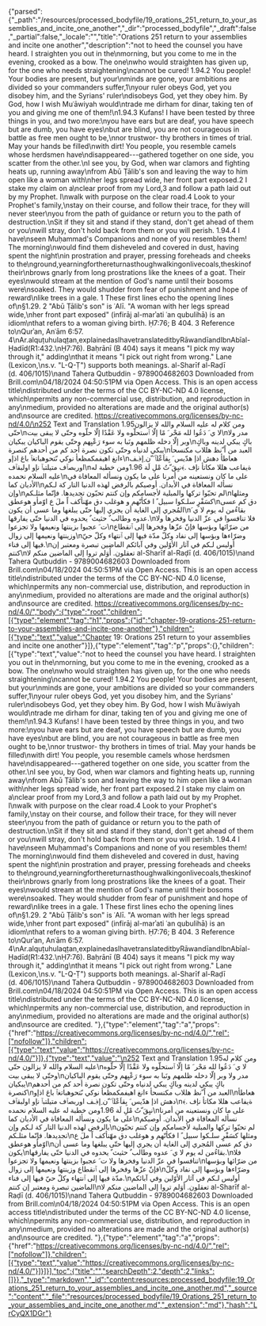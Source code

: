 {"parsed":{"_path":"/resources/processed_bodyfile/19_orations_251_return_to_your_assemblies_and_incite_one_another","_dir":"processed_bodyfile","_draft":false,"_partial":false,"_locale":"","title":"Orations 251 return to your assemblies and incite one another","description":"not to heed the counsel you have heard. I straighten you out in the\nmorning, but you come to me in the evening, crooked as a bow. The one\nwho would straighten has given up, for the one who needs straightening\ncannot be cured! 1.94.2 You people! Your bodies are present, but your\nminds are gone, your ambitions are divided so your commanders suffer,1\nyour ruler obeys God, yet you disobey him, and the Syrians' ruler\ndisobeys God, yet they obey him. By God, how I wish Muʿāwiyah would\ntrade me dirham for dinar, taking ten of you and giving me one of them!\n1.94.3 Kufans! I have been tested by three things in you, and two more:\nyou have ears but are deaf, you have speech but are dumb, you have eyes\nbut are blind, you are not courageous in battle as free men ought to be,\nnor trustwor- thy brothers in times of trial. May your hands be filled\nwith dirt! You people, you resemble camels whose herdsmen have\ndisappeared---gathered together on one side, you scatter from the other.\nI see you, by God, when war clamors and fighting heats up, running away\nfrom Abū Ṭālib's son and leaving the way to him open like a woman with\nher legs spread wide, her front part exposed.2 I stake my claim on a\nclear proof from my Lord,3 and follow a path laid out by my Prophet. I\nwalk with purpose on the clear road.4 Look to your Prophet's family,\nstay on their course, and follow their trace, for they will never steer\nyou from the path of guidance or return you to the path of destruction.\nSit if they sit and stand if they stand, don't get ahead of them or you\nwill stray, don't hold back from them or you will perish. 1.94.4 I have\nseen Muḥammad's Companions and none of you resembles them! The morning\nwould find them disheveled and covered in dust, having spent the night\nin prostration and prayer, pressing foreheads and cheeks to the\nground,yearningforthereturnasthoughwalkingonlivecoals,theskinof their\nbrows gnarly from long prostrations like the knees of a goat. Their eyes\nwould stream at the mention of God's name until their bosoms were\nsoaked. They would shudder from fear of punishment and hope of reward\nlike trees in a gale. 1 These first lines echo the opening lines of\n§1.29. 2 \"Abū Ṭālib's son\" is ʿAlī. \"A woman with her legs spread wide,\nher front part exposed\" (infirāj al-marʾati ʿan qubulihā) is an idiom\nthat refers to a woman giving birth. Ḥ7:76; B 404. 3 Reference to\nQurʾan, Anʿām 6:57. 4\nAr.alquṭuhulaqṭan,explainedasIhavetranslateditbyRāwandīandIbnAbīal-Ḥadīd(R1:432.\nḤ7:76). Baḥrānī (B 404) says it means \"I pick my way through it,\" adding\nthat it means \"I pick out right from wrong.\" Lane (Lexicon,\ns.v. \"L-Q-Ṭ\") supports both meanings. al-Sharīf al-Raḍī (d. 406/1015)\nand Tahera Qutbuddin - 9789004682603 Downloaded from Brill.com\n04/18/2024 04:50:51PM via Open Access. This is an open access title\ndistributed under the terms of the CC BY-NC-ND 4.0 license, which\npermits any non-commercial use, distribution, and reproduction in any\nmedium, provided no alterations are made and the original author(s) and\nsource are credited. https://creativecommons.org/licenses/by-nc-nd/4.0/\n252 Text and Translation 1.95ومن كلام له عليه السلام والله لا يزالون حتّى\nلا ي َ دَعُوا لله مَحْر َ مًا إلّا ٱستحلّوه ولا عَقْدًا إلّا حلّوه وحتّى لا يبقى بيت\nمدر ولا وبر إلّا دخله ظلمهم ونَبا به سوء رَعْيِهم وحتّى يقوم الباكيان يبكيان\nباكٍ يبكي لدينه وباكٍ يبكي لدنياه وحتّى تكون نصرة أحد كم من أحدهم كنصرة\nالعبد من اً ّنظ هللاب مكنسحأ ءانغ اهيفمكمظعأ نوكي ىّتحوهباتغٱ باغ اذإو\nهعاطأ دهش اذإ هدّيس َ بِقاَعْلٱ َ ّن ِإ﴿ـف اوربصٱف متيلتبٱ نإو اولبقٱف\nةيفاعب هللا مكاتأ نإف .﴾نيِقَ ّتُ مْلِ لَة 1.96ومن خطبة له عليه السلام نحمده\nعلى ما كان ونستعينه من أمرنا على ما يكون ونسأله المعافاة في الأديان كما\nنسأله المعافاة في الأبدان. أوصيكم بالرفض لهذه الدنيا التار كة لـكم وإن\nلم تحبّوا تركها والمبلية لأجسامكم وإن كنتم تحبّون تجديدها. فإنّما مثلـكم\nومثلها كسَفْرٍ سلـكوا سبيل ً ا فكأنّهم و هوغلب دق مهّنأكف اً ملَ ع اوّمأو هوعطق\nدق كم عسى المُجري إلى الغاية أن يجري إليها حتّى يبلغها وما عسى أن يكون\nبقاءُمن له يوم لا ي َ عدوه وطالب ٌ حثيث ٌ يحدوه في الدنيا حتّى يفارقها.\nفلا تنافسوا في عزّ الدنيا وفخرها ولا ت َ عجبوا بزينتها ونعيمها ولا تجزعوا\nمن ضرّائها وبؤسها فإنّ عزّها وفخرها إلى ٱنقطاع وزينتها ونعيمها إلى زوال\nوضرّاءها وبؤسها إلى نفاد وكلّ مدّة فيها إلى ٱنتهاء وكلّ حيّ فيها إلى فناء.\nأوليس لـكم في آثار الأوّلين وفي آبائكم الماضين تبصرة ومعتبر إن كنتم\nتعقلون. أَوَلم تروا إلى الماضين منكم لا al-Sharīf al-Raḍī (d. 406/1015)\nand Tahera Qutbuddin - 9789004682603 Downloaded from Brill.com\n04/18/2024 04:50:51PM via Open Access. This is an open access title\ndistributed under the terms of the CC BY-NC-ND 4.0 license, which\npermits any non-commercial use, distribution, and reproduction in any\nmedium, provided no alterations are made and the original author(s) and\nsource are credited. https://creativecommons.org/licenses/by-nc-nd/4.0/","body":{"type":"root","children":[{"type":"element","tag":"h1","props":{"id":"chapter-19-orations-251-return-to-your-assemblies-and-incite-one-another"},"children":[{"type":"text","value":"Chapter 19: Orations 251 return to your assemblies and incite one another"}]},{"type":"element","tag":"p","props":{},"children":[{"type":"text","value":"not to heed the counsel you have heard. I straighten you out in the\nmorning, but you come to me in the evening, crooked as a bow. The one\nwho would straighten has given up, for the one who needs straightening\ncannot be cured! 1.94.2 You people! Your bodies are present, but your\nminds are gone, your ambitions are divided so your commanders suffer,1\nyour ruler obeys God, yet you disobey him, and the Syrians' ruler\ndisobeys God, yet they obey him. By God, how I wish Muʿāwiyah would\ntrade me dirham for dinar, taking ten of you and giving me one of them!\n1.94.3 Kufans! I have been tested by three things in you, and two more:\nyou have ears but are deaf, you have speech but are dumb, you have eyes\nbut are blind, you are not courageous in battle as free men ought to be,\nnor trustwor- thy brothers in times of trial. May your hands be filled\nwith dirt! You people, you resemble camels whose herdsmen have\ndisappeared---gathered together on one side, you scatter from the other.\nI see you, by God, when war clamors and fighting heats up, running away\nfrom Abū Ṭālib's son and leaving the way to him open like a woman with\nher legs spread wide, her front part exposed.2 I stake my claim on a\nclear proof from my Lord,3 and follow a path laid out by my Prophet. I\nwalk with purpose on the clear road.4 Look to your Prophet's family,\nstay on their course, and follow their trace, for they will never steer\nyou from the path of guidance or return you to the path of destruction.\nSit if they sit and stand if they stand, don't get ahead of them or you\nwill stray, don't hold back from them or you will perish. 1.94.4 I have\nseen Muḥammad's Companions and none of you resembles them! The morning\nwould find them disheveled and covered in dust, having spent the night\nin prostration and prayer, pressing foreheads and cheeks to the\nground,yearningforthereturnasthoughwalkingonlivecoals,theskinof their\nbrows gnarly from long prostrations like the knees of a goat. Their eyes\nwould stream at the mention of God's name until their bosoms were\nsoaked. They would shudder from fear of punishment and hope of reward\nlike trees in a gale. 1 These first lines echo the opening lines of\n§1.29. 2 \"Abū Ṭālib's son\" is ʿAlī. \"A woman with her legs spread wide,\nher front part exposed\" (infirāj al-marʾati ʿan qubulihā) is an idiom\nthat refers to a woman giving birth. Ḥ7:76; B 404. 3 Reference to\nQurʾan, Anʿām 6:57. 4\nAr.alquṭuhulaqṭan,explainedasIhavetranslateditbyRāwandīandIbnAbīal-Ḥadīd(R1:432.\nḤ7:76). Baḥrānī (B 404) says it means \"I pick my way through it,\" adding\nthat it means \"I pick out right from wrong.\" Lane (Lexicon,\ns.v. \"L-Q-Ṭ\") supports both meanings. al-Sharīf al-Raḍī (d. 406/1015)\nand Tahera Qutbuddin - 9789004682603 Downloaded from Brill.com\n04/18/2024 04:50:51PM via Open Access. This is an open access title\ndistributed under the terms of the CC BY-NC-ND 4.0 license, which\npermits any non-commercial use, distribution, and reproduction in any\nmedium, provided no alterations are made and the original author(s) and\nsource are credited. "},{"type":"element","tag":"a","props":{"href":"https://creativecommons.org/licenses/by-nc-nd/4.0/","rel":["nofollow"]},"children":[{"type":"text","value":"https://creativecommons.org/licenses/by-nc-nd/4.0/"}]},{"type":"text","value":"\n252 Text and Translation 1.95ومن كلام له عليه السلام والله لا يزالون حتّى\nلا ي َ دَعُوا لله مَحْر َ مًا إلّا ٱستحلّوه ولا عَقْدًا إلّا حلّوه وحتّى لا يبقى بيت\nمدر ولا وبر إلّا دخله ظلمهم ونَبا به سوء رَعْيِهم وحتّى يقوم الباكيان يبكيان\nباكٍ يبكي لدينه وباكٍ يبكي لدنياه وحتّى تكون نصرة أحد كم من أحدهم كنصرة\nالعبد من اً ّنظ هللاب مكنسحأ ءانغ اهيفمكمظعأ نوكي ىّتحوهباتغٱ باغ اذإو\nهعاطأ دهش اذإ هدّيس َ بِقاَعْلٱ َ ّن ِإ﴿ـف اوربصٱف متيلتبٱ نإو اولبقٱف\nةيفاعب هللا مكاتأ نإف .﴾نيِقَ ّتُ مْلِ لَة 1.96ومن خطبة له عليه السلام نحمده\nعلى ما كان ونستعينه من أمرنا على ما يكون ونسأله المعافاة في الأديان كما\nنسأله المعافاة في الأبدان. أوصيكم بالرفض لهذه الدنيا التار كة لـكم وإن\nلم تحبّوا تركها والمبلية لأجسامكم وإن كنتم تحبّون تجديدها. فإنّما مثلـكم\nومثلها كسَفْرٍ سلـكوا سبيل ً ا فكأنّهم و هوغلب دق مهّنأكف اً ملَ ع اوّمأو هوعطق\nدق كم عسى المُجري إلى الغاية أن يجري إليها حتّى يبلغها وما عسى أن يكون\nبقاءُمن له يوم لا ي َ عدوه وطالب ٌ حثيث ٌ يحدوه في الدنيا حتّى يفارقها.\nفلا تنافسوا في عزّ الدنيا وفخرها ولا ت َ عجبوا بزينتها ونعيمها ولا تجزعوا\nمن ضرّائها وبؤسها فإنّ عزّها وفخرها إلى ٱنقطاع وزينتها ونعيمها إلى زوال\nوضرّاءها وبؤسها إلى نفاد وكلّ مدّة فيها إلى ٱنتهاء وكلّ حيّ فيها إلى فناء.\nأوليس لـكم في آثار الأوّلين وفي آبائكم الماضين تبصرة ومعتبر إن كنتم\nتعقلون. أَوَلم تروا إلى الماضين منكم لا al-Sharīf al-Raḍī (d. 406/1015)\nand Tahera Qutbuddin - 9789004682603 Downloaded from Brill.com\n04/18/2024 04:50:51PM via Open Access. This is an open access title\ndistributed under the terms of the CC BY-NC-ND 4.0 license, which\npermits any non-commercial use, distribution, and reproduction in any\nmedium, provided no alterations are made and the original author(s) and\nsource are credited. "},{"type":"element","tag":"a","props":{"href":"https://creativecommons.org/licenses/by-nc-nd/4.0/","rel":["nofollow"]},"children":[{"type":"text","value":"https://creativecommons.org/licenses/by-nc-nd/4.0/"}]}]}],"toc":{"title":"","searchDepth":2,"depth":2,"links":[]}},"_type":"markdown","_id":"content:resources:processed_bodyfile:19_Orations_251_return_to_your_assemblies_and_incite_one_another.md","_source":"content","_file":"resources/processed_bodyfile/19_Orations_251_return_to_your_assemblies_and_incite_one_another.md","_extension":"md"},"hash":"LrCyQX1DGr"}